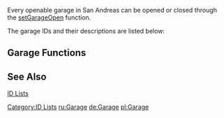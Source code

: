 Every openable garage in San Andreas can be opened or closed through the [setGarageOpen](/setGarageOpen.md "wikilink") function.

The garage IDs and their descriptions are listed below:

Garage Functions
----------------

See Also
--------

[ID Lists](/id.md "wikilink")

[Category:ID Lists](/Category:ID_Lists.md "wikilink") [ru:Garage](/ru:Garage.md "wikilink") [de:Garage](/de:Garage.md "wikilink") [pl:Garage](/pl:Garage.md "wikilink")
